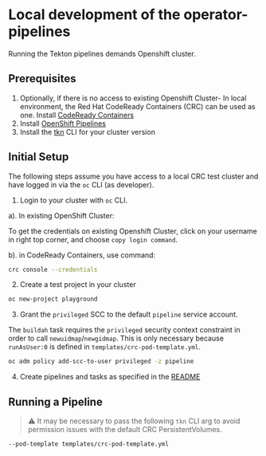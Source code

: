 # Local development of the operator-pipelines

Running the Tekton pipelines demands Openshift cluster. 

## Prerequisites

1. Optionally, if there is no access to existing Openshift Cluster-
In local environment, the Red Hat CodeReady Containers (CRC) can be used as one.
Install [CodeReady Containers](https://code-ready.github.io/crc/#installation_gsg)
2. Install [OpenShift Pipelines](https://docs.openshift.com/container-platform/4.7/cicd/pipelines/installing-pipelines.html)
3. Install the [tkn](https://console-openshift-console.apps-crc.testing/command-line-tools) CLI for your cluster version

## Initial Setup

The following steps assume you have access to a local CRC test cluster and have
logged in via the `oc` CLI (as developer).

1. Login to your cluster with `oc` CLI. 

a). In existing OpenShift Cluster: 

To get the credentials on existing Openshift Cluster, click on your username in
right top corner, and choose `copy login command`.

b). in CodeReady Containers, use command:
```bash
crc console --credentials
```

2. Create a test project in your cluster

```bash
oc new-project playground
```

3. Grant the `privileged` SCC to the default `pipeline` service account.

The `buildah` task requires the `privileged` security context constraint in order to call
`newuidmap`/`newgidmap`. This is only necessary because `runAsUser:0` is defined in
`templates/crc-pod-template.yml`.

```bash
oc adm policy add-scc-to-user privileged -z pipeline
```

4. Create pipelines and tasks as specified in the [README](../README.md)

## Running a Pipeline

> :warning: It may be necessary to pass the following `tkn` CLI arg to avoid permission issues with the default CRC PersistentVolumes.

```bash
--pod-template templates/crc-pod-template.yml
```